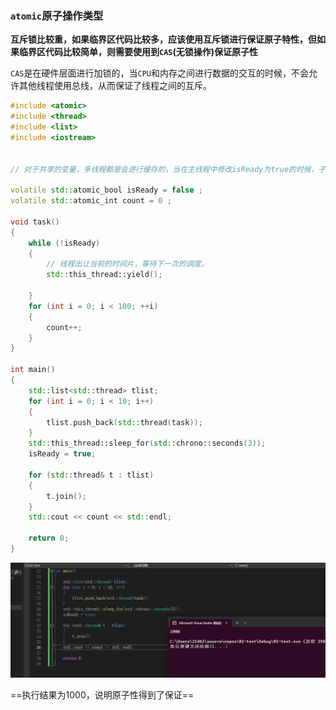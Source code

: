 ### `atomic`原子操作类型

 **互斥锁比较重，如果临界区代码比较多，应该使用互斥锁进行保证原子特性，但如果临界区代码比较简单，则需要使用到`CAS`(无锁操作)保证原子性**

 `CAS`是在硬件层面进行加锁的，当`CPU`和内存之间进行数据的交互的时候，不会允许其他线程使用总线，从而保证了线程之间的互斥。

```C++
#include <atomic>
#include <thread>
#include <list>
#include <iostream>


// 对于共享的变量，多线程都是会进行缓存的，当在主线程中修改isReady为true的时候，子线程并不会立即看到其为true，因为此时子线程读取的是自己的缓存中的isReady , 在共享变量之前加上关键字volatile 表示其不会被多线程缓存，而是直接进行读取

volatile std::atomic_bool isReady = false ;
volatile std::atomic_int count = 0 ;

void task()
{
    while (!isReady)
    {
        // 线程出让当前的时间片，等待下一次的调度。
        std::this_thread::yield();

    }
    for (int i = 0; i < 100; ++i)
    {
        count++;
    }
}

int main()
{
    std::list<std::thread> tlist;
    for (int i = 0; i < 10; i++)
    {
        tlist.push_back(std::thread(task));
    }
    std::this_thread::sleep_for(std::chrono::seconds(3));
    isReady = true;
   
    for (std::thread& t : tlist)
    {
        t.join();
    }
    std::cout << count << std::endl;

    return 0;
}
```

![image-20230929143205399](assets/image-20230929143205399.png)

==执行结果为1000，说明原子性得到了保证==